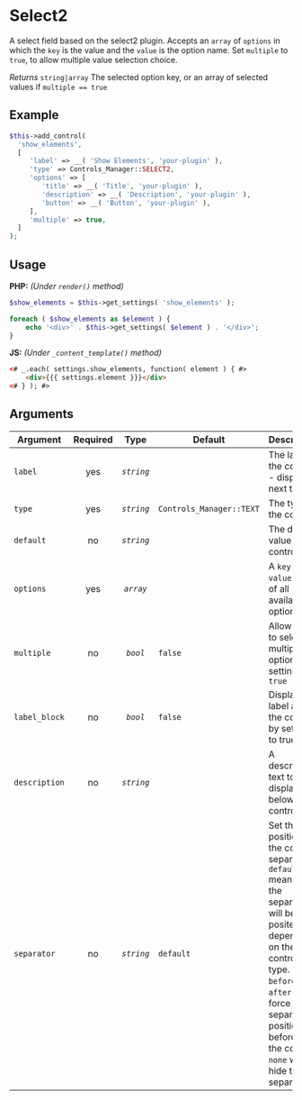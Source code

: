 # Select2
A select field based on the select2 plugin. Accepts an `array` of `options` in which the `key` is the value and the `value` is the option name. Set `multiple` to `true`, to allow multiple value selection choice.

*Returns* `string|array` The selected option key, or an array of selected values if `multiple == true`

## Example

```php
$this->add_control(
  'show_elements',
  [
     'label' => __( 'Show Elements', 'your-plugin' ),
     'type' => Controls_Manager::SELECT2,
     'options' => [
     	'title' => __( 'Title', 'your-plugin' ),
     	'description' => __( 'Description', 'your-plugin' ),
     	'button' => __( 'Button', 'your-plugin' ),
     ],
     'multiple' => true,
  ]
);
```

## Usage

**PHP:** *(Under `render()` method)*
```php
$show_elements = $this->get_settings( 'show_elements' );

foreach ( $show_elements as $element ) {
    echo '<div>' . $this->get_settings( $element ) . '</div>';
}
```

**JS:** *(Under `_content_template()` method)*
```html
<# _.each( settings.show_elements, function( element ) { #>
    <div>{{{ settings.element }}}</div>
<# } ); #>
```

## Arguments

Argument       | Required   | Type         | Default                      | Description
------------   | :--------: | :------:     | ---------------------------- | ---------------------------------------------
`label`        | yes        | *`string`*   |                              | The label of the control - displayed next to it
`type`         | yes        | *`string`*   | `Controls_Manager::TEXT`     | The type of the control
`default`      | no         | *`string`*   |                              | The default value of the control
`options`      | yes        | *`array`*    |                              | A `key => value` array of all available options 
`multiple`     | no         | *`bool`*     | `false`                      | Allow users to select multiple options by setting to `true`
`label_block`  | no         | *`bool`*     | `false`                      | Display the label above the control by setting to true
`description`  | no         | *`string`*   |                              | A description text to display below the control
`separator`    | no         | *`string`*   | `default`                    | Set the position of the control separator. `default` means that the separator will be posited depending on the control type. `before` or `after` will force the separator position before/after the control. `none` will hide the separator